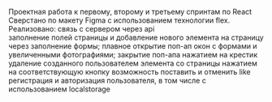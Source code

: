 Проектная работа к первому, второму и третьему спринтам по React
Сверстано по макету Figma с использованием технологии flex.
Pеализовано:
связь с сервером через api  
 заполнение полей страницы и добавление нового элемента на страницу через заполнение формы;
плавное открытие поп-ап окон с формами и увеличенными фотографиями;
закрытие поп-апа нажатием на крестик
удаление созданного пользователем элемента со страницы нажатием на соответствующую кнопку
возможность поставить и отменить like
регистрация и авторизация пользователя, в том числе с использованием localstorage


